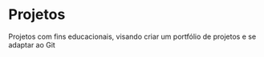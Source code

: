 # Projetos
Projetos com fins educacionais, visando criar um portfólio de projetos e se adaptar ao Git
